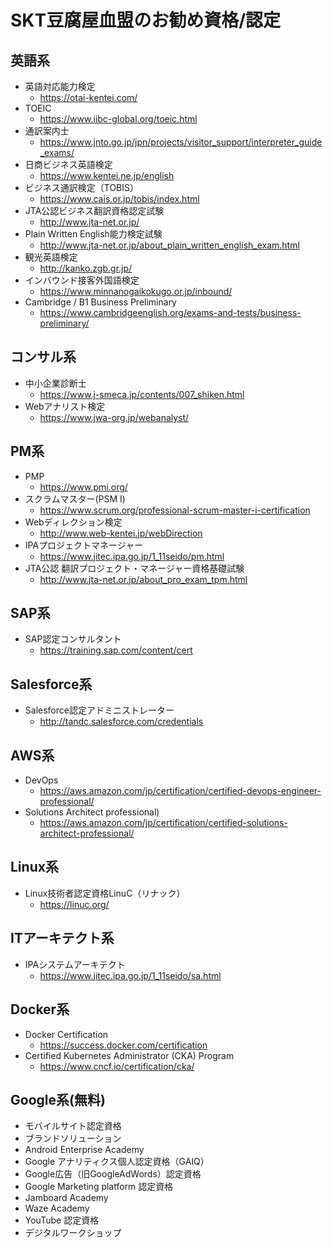 # SKT豆腐屋血盟のお勧め資格/認定

## 英語系
- 英語対応能力検定
  - https://otai-kentei.com/
- TOEIC
  - https://www.iibc-global.org/toeic.html
- 通訳案内士
  - https://www.jnto.go.jp/jpn/projects/visitor_support/interpreter_guide_exams/
- 日商ビジネス英語検定
  - https://www.kentei.ne.jp/english
- ビジネス通訳検定（TOBIS）
  - https://www.cais.or.jp/tobis/index.html
- JTA公認ビジネス翻訳資格認定試験
  - http://www.jta-net.or.jp/
- Plain Written English能力検定試験
  - http://www.jta-net.or.jp/about_plain_written_english_exam.html
- 観光英語検定
  - http://kanko.zgb.gr.jp/
- インバウンド接客外国語検定
  - https://www.minnanogaikokugo.or.jp/inbound/
- Cambridge / B1 Business Preliminary
  - https://www.cambridgeenglish.org/exams-and-tests/business-preliminary/

## コンサル系
- 中小企業診断士
  - https://www.j-smeca.jp/contents/007_shiken.html
- Webアナリスト検定
  - https://www.jwa-org.jp/webanalyst/

## PM系
- PMP
  - https://www.pmi.org/
- スクラムマスター(PSM I)
  - https://www.scrum.org/professional-scrum-master-i-certification
- Webディレクション検定
  - http://www.web-kentei.jp/webDirection
- IPAプロジェクトマネージャー
  - https://www.jitec.ipa.go.jp/1_11seido/pm.html
- JTA公認 翻訳プロジェクト・マネージャー資格基礎試験
  - http://www.jta-net.or.jp/about_pro_exam_tpm.html

## SAP系
- SAP認定コンサルタント
  - https://training.sap.com/content/cert

## Salesforce系
- Salesforce認定アドミニストレーター
  - http://tandc.salesforce.com/credentials

## AWS系
- DevOps
  - https://aws.amazon.com/jp/certification/certified-devops-engineer-professional/
- Solutions Architect professional)
  - https://aws.amazon.com/jp/certification/certified-solutions-architect-professional/

## Linux系
- Linux技術者認定資格LinuC（リナック）
  - https://linuc.org/

## ITアーキテクト系
- IPAシステムアーキテクト
  - https://www.jitec.ipa.go.jp/1_11seido/sa.html

## Docker系
- Docker Certification
  - https://success.docker.com/certification
- Certified Kubernetes Administrator (CKA) Program
  - https://www.cncf.io/certification/cka/

## Google系(無料)
- モバイルサイト認定資格
- ブランドソリューション
- Android Enterprise Academy
- Google アナリティクス個人認定資格（GAIQ）
- Google広告（旧GoogleAdWords）認定資格
- Google Marketing platform 認定資格
- Jamboard Academy
- Waze Academy
- YouTube 認定資格
- デジタルワークショップ
